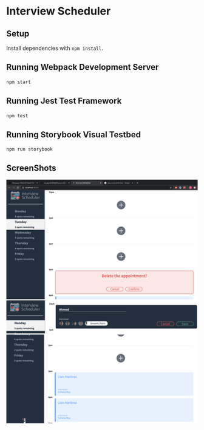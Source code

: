 # Interview Scheduler

## Setup

Install dependencies with `npm install`.

## Running Webpack Development Server

```sh
npm start
```

## Running Jest Test Framework

```sh
npm test
```

## Running Storybook Visual Testbed

```sh
npm run storybook
```
## ScreenShots
!["Delete mode"](https://github.com/ahyagoub40/lighthouse-labs-scheduler/blob/master/docs/Delete%20mode.png?raw=true)
!["Creating appointments"](https://github.com/ahyagoub40/lighthouse-labs-scheduler/blob/master/docs/creating%20appointments.png?raw=true)
!["showing appointments"](https://github.com/ahyagoub40/lighthouse-labs-scheduler/blob/master/docs/showing%20appointments.png?raw=true)
